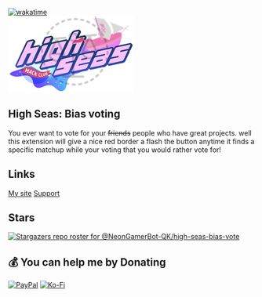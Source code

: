 [![wakatime](https://wakatime.com/badge/user/018eed1d-6093-4f51-9fca-7863b7a1ac97/project/2397896e-4f20-4ee2-a2ec-d9cc894dad33.svg)](https://wakatime.com/badge/user/018eed1d-6093-4f51-9fca-7863b7a1ac97/project/2397896e-4f20-4ee2-a2ec-d9cc894dad33)<br />
![icon](icons/icon.png)

## High Seas: Bias voting

You ever want to vote for your ~~friends~~ people who have great projects. well this extension will give a nice red border a flash the button anytime it finds a specific matchup while your voting that you would rather vote for!

## Links

<!-- [![UV4C4ybeBTsZt43U4xis](https://github.com/user-attachments/assets/6a6c5caa-f384-4201-bc2e-023bfd7687c4)](https://chromewebstore.google.com/detail/crunchyroll-comments/fkmpooolcpndmjolmlilghjlejcmfhlk?hl=en&authuser=0)
[![get-the-addon-178x60px dad84b42](https://github.com/user-attachments/assets/fe67e707-37c3-40d4-b04d-0526018930f6)](https://addons.mozilla.org/en-US/firefox/addon/high-seas-bias-vote/) -->

[My site](https://saahild.com)
[Support](mailto:neon@saahild.com)

## Stars

[![Stargazers repo roster for @NeonGamerBot-QK/high-seas-bias-vote](https://reporoster.com/stars/NeonGamerBot-QK/high-seas-bias-vote)](https://github.com/NeonGamerBot-QK/high-seas-bias-vote/stargazers)

## 💰 You can help me by Donating

[![PayPal](https://img.shields.io/badge/PayPal-00457C?style=for-the-badge&logo=paypal&logoColor=white)](https://paypal.me/duttafamily) [![Ko-Fi](https://img.shields.io/badge/Ko--fi-F16061?style=for-the-badge&logo=ko-fi&logoColor=white)](https://ko-fi.com/saahil)
